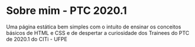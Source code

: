 # Sobre mim - PTC 2020.1
Uma página estática bem simples com o intuito de ensinar os conceitos básicos de HTML e CSS e de despertar a curiosidade dos Trainees do PTC de 2020.1 do CITi - UFPE
